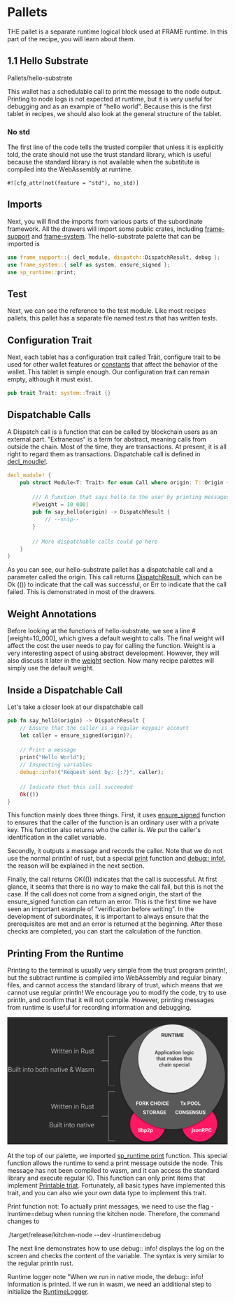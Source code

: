 # Pallets 

THE pallet is a separate runtime logical block used at FRAME runtime. In this part of the recipe, you will learn about them.

## 1.1 Hello Substrate 

Pallets/hello-substrate 

This wallet has a schedulable call to print the message to the node output. Printing to node logs is not expected at runtime, but it is very useful for debugging and as an example of "hello world". Because this is the first tablet in recipes, we should also look at the general structure of the tablet.

### No std

The first line of the code tells the trusted compiler that unless it is explicitly told, the crate should not use the trust standard library, which is useful because the standard library is not available when the substitute is compiled into the WebAssembly at runtime.

```
#![cfg_attr(not(feature = "std"), no_std)]
```

## Imports

Next, you will find the imports from various parts of the subordinate framework. All the drawers will import some public crates, including [frame-support](https://substrate.dev/rustdocs/v2.0.0/frame_support/index.html) and [frame-system](https://substrate.dev/rustdocs/v2.0.0/frame_system/index.html). The hello-substrate palette that can be imported is

```rust
use frame_support::{ decl_module, dispatch::DispatchResult, debug };
use frame_system::{ self as system, ensure_signed };
use sp_runtime::print;
```

## Test

Next, we can see the reference to the test module. Like most recipes pallets, this pallet has a separate file named test.rs that has written tests.

## Configuration Trait 

Next, each tablet has a configuration trait called Trăit, configure trait to be used for other wallet features or [constants](https://substrate.dev/recipes/constants.html) that affect the behavior of the wallet. This tablet is simple enough. Our configuration trait can remain empty, although it must exist.

```rust
pub trait Trait: system::Trait {}
```

## Dispatchable Calls

A Dispatch call is a function that can be called by blockchain users as an external part. "Extraneous" is a term for abstract, meaning calls from outside the chain. Most of the time, they are transactions. At present, it is all right to regard them as transactions. Dispatchable call is defined in [decl_moudle!](https://substrate.dev/rustdocs/v2.0.0/frame_support/macro.decl_module.html).

```rust
decl_module! {
    pub struct Module<T: Trait> for enum Call where origin: T::Origin {

        /// A function that says hello to the user by printing messages to the node log
        #[weight = 10_000]
        pub fn say_hello(origin) -> DispatchResult {
            // --snip--
        }

        // More dispatchable calls could go here
    }
}

```

As you can see, our hello-substrate pallet has a dispatchable call and a parameter called the origin. This call returns [DispatchResult](https://substrate.dev/rustdocs/v2.0.0/frame_support/dispatch/type.DispatchResult.html), which can be Ok (()) to indicate that the call was successful, or Err to indicate that the call failed. This is demonstrated in most of the drawers.

## Weight Annotations

Before looking at the functions of hello-substrate, we see a line # [weight=10_000], which gives a default weight to calls. The final weight will affect the cost the user needs to pay for calling the function. Weight is a very interesting aspect of using abstract development. However, they will also discuss it later in the [weight](https://substrate.dev/recipes/weights.html) section. Now many recipe palettes will simply use the default weight.

## Inside a Dispatchable Call

Let's take a closer look at our dispatchable call

```rust
pub fn say_hello(origin) -> DispatchResult {
    // Ensure that the caller is a regular keypair account
    let caller = ensure_signed(origin)?;

    // Print a message
    print("Hello World");
    // Inspecting variables
    debug::info!("Request sent by: {:?}", caller);

    // Indicate that this call succeeded
    Ok(())
}

```

This function mainly does three things. First, it uses [ensure_signed](https://substrate.dev/rustdocs/v2.0.0/frame_system/fn.ensure_signed.html) function to ensures that the caller of the function is an ordinary user with a private key. This function also returns who the caller is. We put the caller's identification in the callet variable.

Secondly, it outputs a message and records the caller. Note that we do not use the normal println! of rust, but a special [print](https://substrate.dev/rustdocs/v2.0.0/sp_runtime/fn.print.html) function and [debug:: info!](https://substrate.dev/rustdocs/v2.0.0/frame_support/debug/macro.info.html), the reason will be explained in the next section.

Finally, the call returns OK(()) indicates that the call is successful. At first glance, it seems that there is no way to make the call fail, but this is not the case. If the call does not come from a signed origin, the start of the ensure_signed function can return an error. This is the first time we have seen an important example of "verification before writing". In the development of subordinates, it is important to always ensure that the prerequisites are met and an error is returned at the beginning. After these checks are completed, you can start the calculation of the function.

## Printing From the Runtime 

Printing to the terminal is usually very simple from the trust program println!, but the subtract runtime is compiled into WebAssembly and regular binary files, and cannot access the standard library of trust, which means that we cannot use regular println! We encourage you to modify the code, try to use println, and confirm that it will not compile. However, printing messages from runtime is useful for recording information and debugging.

![test](../pic/substrate-architecture.png)

At the top of our palette, we imported [sp_runtime print](https://substrate.dev/rustdocs/v2.0.0/sp_runtime/fn.print.html) function. This special function allows the runtime to send a print message outside the node. This message has not been compiled to wasm, and it can access the standard library and execute regular IO. This function can only print items that implement [Printable triat](https://substrate.dev/rustdocs/v2.0.0/sp_runtime/traits/trait.Printable.html). Fortunately, all basic types have implemented this trait, and you can also wie your own data type to implement this trait.

Print function not: To actually print messages, we need to use the flag -lruntime=debug when running the kitchen node. Therefore, the command changes to

./target/release/kitchen-node --dev -lruntime=debug

The next line demonstrates how to use debug:: info! displays the log on the screen and checks the content of the variable. The syntax is very similar to the regular println rust.

Runtime logger note "When we run in native mode, the debug:: info! Information is printed. If we run in wasm, we need an additional step to initialize the [RuntimeLogger](https://substrate.dev/rustdocs/v2.0.0/frame_support/debug/struct.RuntimeLogger.html).